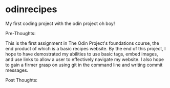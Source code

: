 # odinrecipes
My first coding project with the odin project oh boy!

Pre-Thoughts:

This is the first assignment in The Odin Project's foundations course, the end product of which is a basic recipes website. By the end of this project, I hope to have demostrated my abilities to use basic tags, embed images, and use links to allow a user to effectively navigate my website. I also hope to gain a firmer grasp on using git in the command line and writing commit messages.

Post Thoughts:
 